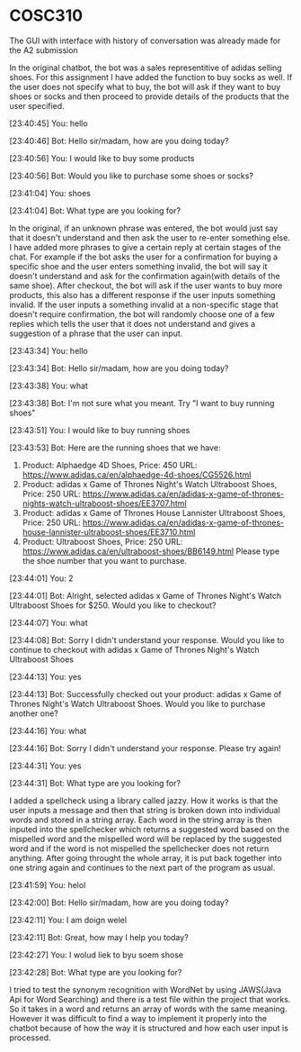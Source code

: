 # COSC310

The GUI with interface with history of conversation was already made for the A2 submission

  In the original chatbot, the bot was a sales representitive of adidas selling shoes. For this assignment I have added the function to buy socks as well. If the user does not specify what to buy, the bot will ask if they want to buy shoes or socks and then proceed to provide details of the products that the user specified.
  
[23:40:45] You: hello

[23:40:46] Bot: Hello sir/madam, how are you doing today?

[23:40:56] You: I would like to buy some products

[23:40:56] Bot: Would you like to purchase some shoes or socks?

[23:41:04] You: shoes

[23:41:04] Bot: What type are you looking for?

  In the original, if an unknown phrase was entered, the bot would just say that it doesn't understand and then ask the user to re-enter something else. I have added more phrases to give a certain reply at certain stages of the chat. For example if the bot asks the user for a confirmation for buying a specific shoe and the user enters something invalid, the bot will say it doesn't understand and ask for the confirmation again(with details of the same shoe). After checkout, the bot will ask if the user wants to buy more products, this also has a different response if the user inputs something invalid. If the user inputs a something invalid at a non-specific stage that doesn't require confirmation, the bot will randomly choose one of a few replies which tells the user that it does not understand and gives a suggestion of a phrase that the user can input.
  
[23:43:34] You: hello

[23:43:34] Bot: Hello sir/madam, how are you doing today?

[23:43:38] You: what

[23:43:38] Bot: I'm not sure what you meant. Try "I want to buy running shoes"

[23:43:51] You: I would like to buy running shoes

[23:43:53] Bot: Here are the running shoes that we have: 

1) Product: Alphaedge 4D Shoes, Price: 450
URL: https://www.adidas.ca/en/alphaedge-4d-shoes/CG5526.html
2) Product: adidas x Game of Thrones Night's Watch Ultraboost Shoes, Price: 250
URL: https://www.adidas.ca/en/adidas-x-game-of-thrones-nights-watch-ultraboost-shoes/EE3707.html
3) Product: adidas x Game of Thrones House Lannister Ultraboost Shoes, Price: 250
URL: https://www.adidas.ca/en/adidas-x-game-of-thrones-house-lannister-ultraboost-shoes/EE3710.html
4) Product: Ultraboost Shoes, Price: 250
URL: https://www.adidas.ca/en/ultraboost-shoes/BB6149.html
 Please type the shoe number that you want to purchase.
 
[23:44:01] You: 2

[23:44:01] Bot: Alright, selected adidas x Game of Thrones Night's Watch Ultraboost Shoes for $250. Would you like to checkout?

[23:44:07] You: what

[23:44:08] Bot: Sorry I didn't understand your response. Would you like to continue to checkout with adidas x Game of Thrones Night's Watch Ultraboost Shoes

[23:44:13] You: yes

[23:44:13] Bot: Successfully checked out your product: adidas x Game of Thrones Night's Watch Ultraboost Shoes.
Would you like to purchase another one?

[23:44:16] You: what

[23:44:16] Bot: Sorry I didn't understand your response. Please try again!


[23:44:31] You: yes

[23:44:31] Bot: What type are you looking for?

  I added a spellcheck using a library called jazzy. How it works is that the user inputs a message and then that string is broken down into individual words and stored in a string array. Each word in the string array is then inputed into the spellchecker which returns a suggested word based on the mispelled word and the mispelled word will be replaced by the suggested word and if the word is not mispelled the spellchecker does not return anything. After going throught the whole array, it is put back together into one string again and continues to the next part of the program as usual.

[23:41:59] You: helol

[23:42:00] Bot: Hello sir/madam, how are you doing today?

[23:42:11] You: I am doign welel

[23:42:11] Bot: Great, how may I help you today?

[23:42:27] You: I wolud liek to byu soem shose

[23:42:28] Bot: What type are you looking for?

  I tried to test the synonym recognition with WordNet by using JAWS(Java Api for Word Searching) and there is a test file within the project that works. So it takes in a word and returns an array of words with the same meaning. However it was difficult to find a way to implement it properly into the chatbot because of how the way it is structured and how each user input is processed.
